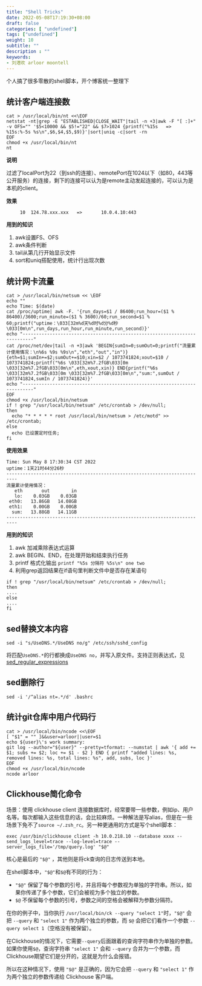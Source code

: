 ```yaml
---
title: "Shell Tricks"
date: 2022-05-08T17:19:30+08:00
draft: false
categories: [ "undefined"]
tags: ["undefined"]
weight: 10
subtitle: ""
description : ""
keywords:
- 刘港欢 arloor moontell
---
```


个人搞了很多零散的shell脚本，开个博客统一整理下
<!--more-->

## 统计客户端连接数

```shell
cat > /usr/local/bin/nt <<\EOF
netstat -nt|grep -E "ESTABLISHED|CLOSE_WAIT"|tail -n +3|awk -F "[ :]+"  -v OFS="" '$5<10000 && $5!="22" && $7>1024 {printf("%15s   => %15s:%-5s %s\n",$6,$4,$5,$9)}'|sort|uniq -c|sort -rn
EOF
chmod +x /usr/local/bin/nt
nt
```

**说明**

过滤了localPort为22（到ssh的连接）、remotePort在1024以下（如80，443等公开服务）的连接，剩下的连接可以认为是remote主动发起连接的，可以认为是本机的client。

**效果**

```shell
     10  124.78.xxx.xxx   =>       10.0.4.10:443
```

**用到的知识**

1. awk设置FS、OFS
2. awk条件判断
3. tail从第几行开始显示文件
4. sort和uniq搭配使用，统计行出现次数

## 统计网卡流量

```shell
cat > /usr/local/bin/netsum << \EOF
echo ""
echo Time: $(date)
cat /proc/uptime| awk -F. '{run_days=$1 / 86400;run_hour=($1 % 86400)/3600;run_minute=($1 % 3600)/60;run_second=$1 % 60;printf("uptime：\033[32m%d天%d时%d分%d秒\033[0m\n",run_days,run_hour,run_minute,run_second)}'
echo "--------------------------------------------------------------------------" 
cat /proc/net/dev|tail -n +3|awk 'BEGIN{sumIn=0;sumOut=0;printf("流量累计使用情况：\n%6s %9s %9s\n","eth","out","in")} {eth=$1;sumIn+=$2;sumOut+=$10;xin=$2 / 1073741824;xout=$10 / 1073741824;printf("%6s \033[32m%7.2fGB\033[0m \033[32m%7.2fGB\033[0m\n",eth,xout,xin)} END{printf("%6s \033[32m%7.2fGB\033[0m \033[32m%7.2fGB\033[0m\n","sum:",sumOut / 1073741824,sumIn / 1073741824)}'
echo "--------------------------------------------------------------------------"
EOF
chmod +x /usr/local/bin/netsum
if ! grep "/usr/local/bin/netsum" /etc/crontab > /dev/null; 
then 
  echo "* * * * * root /usr/local/bin/netsum > /etc/motd" >> /etc/crontab; 
else 
  echo 已设置定时任务; 
fi
```


**使用效果**

```shell
Time: Sun May 8 17:30:34 CST 2022
uptime：1天21时44分26秒
--------------------------------------------------------------------------
流量累计使用情况：
   eth       out        in
   lo:    0.03GB    0.03GB
 eth0:   13.86GB   14.08GB
 eth1:    0.00GB    0.00GB
  sum:   13.88GB   14.11GB
--------------------------------------------------------------------------
```

**用到的知识**

1. awk 加减乘除表达式运算
2. awk BEGIN、END，在处理开始和结束执行任务
3. printf 格式化输出 `printf "%5s 分隔符 %5s\n" one two`
4. 利用grep返回结果在if语句里判断文件中是否存在某语句

```shell
if ! grep "/usr/local/bin/netsum" /etc/crontab > /dev/null; 
then
....
else
....
fi
```


## sed替换文本内容

```shell
sed -i "s/UseDNS.*/UseDNS no/g" /etc/ssh/sshd_config
```

将匹配`UseDNS.*`的行都换成`UseDNS no`，并写入原文件。支持正则表达式，见[sed_regular_expressions](https://www.yiibai.com/sed/sed_regular_expressions.html)

## sed删除行

```shell
sed -i '/^alias nt=.*/d' .bashrc
```

## 统计git仓库中用户代码行

```shell
cat > /usr/local/bin/ncode <<\EOF
[ "$1" = "" ]&&user=arloor||user=$1
echo ${user}\'s work summary:
git log --author="${user}" --pretty=tformat: --numstat | awk '{ add += $1; subs += $2; loc += $1 - $2 } END { printf "added lines: %s, removed lines: %s, total lines: %s", add, subs, loc }'
EOF
chmod +x /usr/local/bin/ncode
ncode arloor
```

## Clickhouse简化命令

场景：使用 clickhouse client 连接数据库时，经常要带一些参数，例如ip、用户名等。每次都输入这些信息的话，会比较麻烦。一种解法是写alias，但是在一些场景下免不了`source ~/.zsh_rc`。另一种更通用的方式是写个shell脚本：

```shell
exec /usr/bin/clickhouse client -h 10.0.218.10 --database xxxx --send_logs_level=trace --log-level=trace --server_logs_file='/tmp/query.log' "$@"
```

核心是最后的 `"$@"` ，其他则是将ck查询的日志传送到本地。

在shell脚本中，`"$@"`和`$@`有不同的行为：

- `"$@"` 保留了每个参数的引号，并且将每个参数视为单独的字符串。所以，如果你传递了多个参数，它们会被视为多个独立的参数。
- `$@` 不保留每个参数的引号，参数之间的空格会被解释为参数分隔符。

在你的例子中，当你执行 `/usr/local/bin/ck --query "select 1"`时，`"$@"` 会把 `--query` 和 `"select 1"` 作为两个独立的参数，而 `$@` 会把它们看作一个参数 `--query select 1`（空格没有被保留）。

在Clickhouse的情况下，它需要`--query`后面跟着的查询字符串作为单独的参数。如果你使用`$@`，查询字符串 `"select 1"` 会和 `--query` 合并为一个参数，而Clickhouse期望它们是分开的，这就是为什么会报错。

所以在这种情况下，使用 `"$@"` 是正确的，因为它会把 `--query` 和 `"select 1"` 作为两个独立的参数传递给 Clickhouse 客户端。